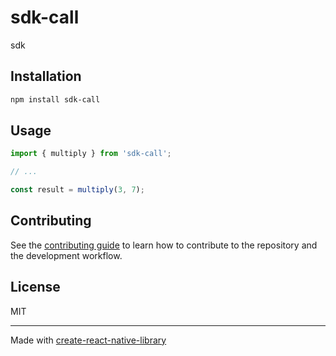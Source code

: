 # sdk-call

sdk

## Installation


```sh
npm install sdk-call
```


## Usage


```js
import { multiply } from 'sdk-call';

// ...

const result = multiply(3, 7);
```


## Contributing

See the [contributing guide](CONTRIBUTING.md) to learn how to contribute to the repository and the development workflow.

## License

MIT

---

Made with [create-react-native-library](https://github.com/callstack/react-native-builder-bob)
